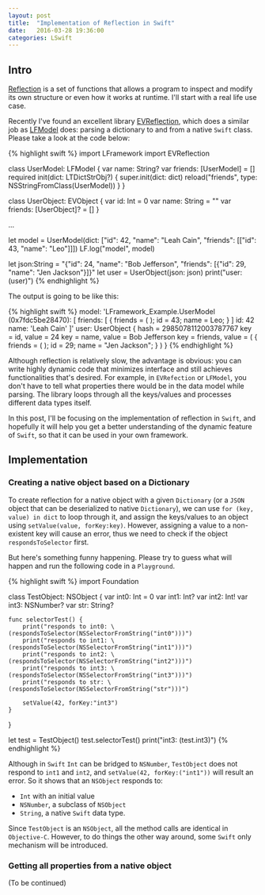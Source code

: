 ```yaml
---
layout: post
title:  "Implementation of Reflection in Swift"
date:   2016-03-28 19:36:00
categories: LSwift 
---
```


## Intro

[Reflection](https://en.wikipedia.org/wiki/Reflection_(computer_programming)) is a set of functions that allows a program to inspect and modify its own structure or even how it works at runtime. I'll start with a real life use case.

Recently I've found an excellent library [EVReflection](https://github.com/evermeer/EVReflection), which does a similar job as [LFModel](http://www.superarts.org/LSwift/lswift/lrestclient/gossip/modelling/restful/2015/05/02/about-lrestclient.html) does: parsing a dictionary to and from a native `Swift` class. Please take a look at the code below:

{% highlight swift %}
import LFramework
import EVReflection

class UserModel: LFModel {
	var name: String?
	var friends: [UserModel] = []
	required init(dict: LTDictStrObj?) {
		super.init(dict: dict)
		reload("friends", type: NSStringFromClass(UserModel))
	}
}

class UserObject: EVObject {
    var id: Int = 0
    var name: String = ""
    var friends: [UserObject]? = []
}

...

let model = UserModel(dict: ["id": 42, "name": "Leah Cain", "friends": [["id": 43, "name": "Leo"]]])
LF.log("model", model)

let json:String = "{\"id\": 24, \"name\": \"Bob Jefferson\", \"friends\": [{\"id\": 29, \"name\": \"Jen Jackson\"}]}"
let user = UserObject(json: json)
print("user: \(user)")
{% endhighlight %}

The output is going to be like this:

{% highlight swift %}
model: 'LFramework_Example.UserModel (0x7fdc5be28470): [
    friends: [
        {
			friends =     (
			);
			id = 43;
			name = Leo;
		}
    ]
    id: 42
    name: 'Leah Cain'
]'
user: UserObject {
   hash = 2985078112003787767
   key = id, value = 24
   key = name, value = Bob Jefferson
   key = friends, value = (
        {
			friends =         (
			);
			id = 29;
			name = "Jen Jackson";
		}
	)
}
{% endhighlight %}

Although reflection is relatively slow, the advantage is obvious: you can write highly dynamic code that minimizes interface and still achieves functionalities that's desired. For example, in `EVRefection` or `LFModel`, you don't have to tell what properties there would be in the data model while parsing. The library loops through all the keys/values and processes different data types itself.

In this post, I'll be focusing on the implementation of reflection in `Swift`, and hopefully it will help you get a better understanding of the dynamic feature of `Swift`, so that it can be used in your own framework.

## Implementation

### Creating a native object based on a Dictionary

To create reflection for a native object with a given `Dictionary` (or a `JSON` object that can be deserialized to native `Dictionary`), we can use `for (key, value) in dict` to loop through it, and assign the keys/values to an object using `setValue(value, forKey:key)`. However, assigning a value to a non-existent key will cause an error, thus we need to check if the object `respondsToSelector` first.

But here's something funny happening. Please try to guess what will happen and run the following code in a `Playground`.

{% highlight swift %}
import Foundation

class TestObject: NSObject {
	var int0: Int = 0
	var int1: Int?
	var int2: Int!
	var int3: NSNumber?
	var str: String?
	
	func selectorTest() {
		print("responds to int0: \(respondsToSelector(NSSelectorFromString("int0")))")
		print("responds to int1: \(respondsToSelector(NSSelectorFromString("int1")))")
		print("responds to int2: \(respondsToSelector(NSSelectorFromString("int2")))")
		print("responds to int3: \(respondsToSelector(NSSelectorFromString("int3")))")
		print("responds to str: \(respondsToSelector(NSSelectorFromString("str")))")
		
		setValue(42, forKey:"int3")
	}
}

let test = TestObject()
test.selectorTest()
print("int3: \(test.int3)")
{% endhighlight %}

Although in `Swift` `Int` can be bridged to `NSNumber`, `TestObject` does not respond to `int1` and `int2`, and `setValue(42, forKey:("int1"))` will result an error. So it shows that an `NSObject` responds to:

- `Int` with an initial value
- `NSNumber`, a subclass of `NSObject`
- `String`, a native `Swift` data type.

Since `TestObject` is an `NSObject`, all the method calls are identical in `Objective-C`. However, to do things the other way around, some `Swift` only mechanism will be introduced.

### Getting all properties from a native object



(To be continued)

[lswift]:      http://superarts.github.io/LSwift/
[superarts]:   http://www.superarts.org/blog